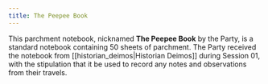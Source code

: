 ```yaml
---
title: The Peepee Book
---
```

This parchment notebook, nicknamed **The Peepee Book** by the Party, is a standard notebook containing 50 sheets of parchment. The Party received the notebook from [[historian_deimos|Historian Deimos]] during Session 01, with the stipulation that it be used to record any notes and observations from their travels.
